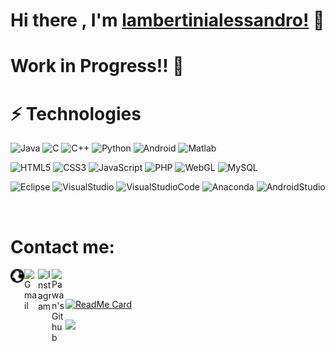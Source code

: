 
# Hi there , I'm [lambertinialessandro!]() 👋

<h1>Work in Progress!! 👷</h1>


<!--
[![Gmail Badge](https://img.shields.io/badge/-Gmail-c14438?style=flat-square&logo=Gmail&logoColor=white&link=mailto:lambertinialessandro16@gmail.com)](mailto:lambertinialessandro16@gmail.com)
[![Instagram Badge](https://img.shields.io/badge/-Instagram-c14438?style=flat-square&logo=Instagram&logoColor=white&link=https://www.instagram.com/lambertinialessandro/)](https://www.instagram.com/lambertinialessandro/)
-->

# ⚡ Technologies


![Java](https://img.shields.io/badge/-java-E34F26?style=flat-square&logo=java)
![C](https://img.shields.io/badge/-C-black?style=flat-square&logo=c&logoColor=white)
![C++](https://img.shields.io/badge/-C++-black?style=flat-square&logo=c%2B%2B&logoColor=white)
![Python](https://img.shields.io/badge/-Python-ffff47?style=flat-square&logo=python)
![Android](https://img.shields.io/badge/-Android-3DDC84?style=flat-square&logo=android&logoColor=white)
![Matlab](https://img.shields.io/badge/-Matlab-BC442C?style=flat-square&logo=matlab&logoColor=white)

![HTML5](https://img.shields.io/badge/-HTML5-E34F26?style=flat-square&logo=html5&logoColor=white)
![CSS3](https://img.shields.io/badge/-CSS3-1572B6?style=flat-square&logo=css3)
![JavaScript](https://img.shields.io/badge/-JavaScript-black?style=flat-square&logo=javascript)
![PHP](https://img.shields.io/badge/-PHP-787CB5?style=flat-square&logo=PHP&logoColor=black)
![WebGL](https://img.shields.io/badge/-WebGL-990000?style=flat-square&logo=webgl)
![MySQL](https://img.shields.io/badge/-MySQL-4479A1?style=flat-square&logo=mysql&logoColor=white)

![Eclipse](https://img.shields.io/badge/-Eclipse-black?style=flat-square&logo=eclipse)
![VisualStudio](https://img.shields.io/badge/-VisualStudio-787CB5?style=flat-square&logo=VisualStudio&logoColor=black)
![VisualStudioCode](https://img.shields.io/badge/-VisualStudioCode-990000?style=flat-square&logo=VisualStudioCode)
![Anaconda](https://img.shields.io/badge/-Anaconda-4479A1?style=flat-square&logo=mysql&logoColor=Anaconda)
![AndroidStudio](https://img.shields.io/badge/-AndroidStudio-4479A1?style=flat-square&logo=AndroidStudio&logoColor=white)

<br />

# Contact me:

<a href="https://github.com/lambertinialessandro">
  <img align="left" alt="Website" width="22px" src="https://raw.githubusercontent.com/iconic/open-iconic/master/svg/globe.svg" />
</a>
<a href="mailto:lambertinialessandro16@gmail.com">
  <img align="left" alt="Gmail" width="22px" src="https://cdn.jsdelivr.net/npm/simple-icons@v3/icons/gmail.svg" />
</a>
<a href="https://www.instagram.com/lambertinialessandro/">
  <img align="left" alt="Instagram" width="22px" src="https://cdn.jsdelivr.net/npm/simple-icons@v3/icons/instagram.svg" />
</a>
<a href="https://github.com/lambertinialessandro">
  <img align="left" alt="Pawan's Github" width="22px" src="https://cdn.jsdelivr.net/npm/simple-icons@v3/icons/github.svg" />
</a>

<br />
<br />

[![ReadMe Card](https://github-readme-stats.vercel.app/api/pin/?username=lambertinialessandro&repo=lambertinialessandro)](https://github.com/lambertinialessandro/lambertinialessandro)


<a href="https://github.com/lambertinialessandro">
  <img align="center" src="https://github-readme-stats.vercel.app/api/top-langs/?username=lambertinialessandro&theme=light&hide_langs_below=1&layout=compact&langs_count=6"/>
</a>
